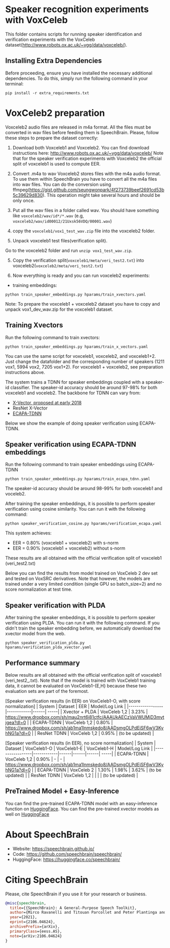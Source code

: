 # Speaker recognition experiments with VoxCeleb
This folder contains scripts for running speaker identification and verification experiments with the VoxCeleb dataset(http://www.robots.ox.ac.uk/~vgg/data/voxceleb/).

## Installing Extra Dependencies
Before proceeding, ensure you have installed the necessary additional dependencies. To do this, simply run the following command in your terminal:
```
pip install -r extra_requirements.txt
```

# VoxCeleb2 preparation
Voxceleb2 audio files are released in m4a format. All the files must be converted in wav files before
feeding them is SpeechBrain. Please, follow these steps to prepare the dataset correctly:

1. Download both Voxceleb1 and Voxceleb2.
You can find download instructions here: http://www.robots.ox.ac.uk/~vgg/data/voxceleb/
Note that for the speaker verification experiments with Voxceleb2 the official split of voxceleb1 is used to compute EER.

2. Convert .m4a to wav
Voxceleb2 stores files with the m4a audio format. To use them within SpeechBrain you have to convert all the m4a files into wav files.
You can do the conversion using ffmpeg(https://gist.github.com/seungwonpark/4f273739beef2691cd53b5c39629d830). This operation might take several hours and should be only once.

2. Put all the wav files in a folder called wav. You should have something like `voxceleb2/wav/id*/*.wav` (e.g, `voxceleb2/wav/id00012/21Uxsk56VDQ/00001.wav`)

3. copy the `voxceleb1/vox1_test_wav.zip` file into the voxceleb2 folder.

4. Unpack voxceleb1 test files(verification split).

Go to the voxceleb2 folder and run `unzip vox1_test_wav.zip`.

5. Copy the verification split(`voxceleb1/meta/veri_test2.txt`) into voxceleb2(`voxceleb2/meta/veri_test2.txt`)

6. Now everything is ready and you can run voxceleb2 experiments:
- training embeddings:

`python train_speaker_embeddings.py hparams/train_xvectors.yaml`

Note: To prepare the voxceleb1 + voxceleb2 dataset you have to copy and unpack vox1_dev_wav.zip for the voxceleb1 dataset.


## Training Xvectors
Run the following command to train xvectors:
```
python train_speaker_embeddings.py hparams/train_x_vectors.yaml
```
You can use the same script for voxceleb1, voxceleb2, and voxceleb1+2. Just change the datafolder and the corresponding number of speakers (1211 vox1, 5994 vox2, 7205 vox1+2). For voxceleb1 + voxceleb2, see preparation instructions above.

The system trains a TDNN for speaker embeddings coupled with a speaker-id classifier. The speaker-id accuracy should be around 97-98% for both voxceleb1 and voceleb2. The backbone for TDNN can vary from:
* [X-Vector, proposed at early 2018](https://danielpovey.com/files/2018_icassp_xvectors.pdf)
* ResNet X-Vector
* [ECAPA-TDNN](https://arxiv.org/abs/2005.07143)

Below we show the example of doing speaker verification using ECAPA-TDNN.

## Speaker verification using ECAPA-TDNN embeddings
Run the following command to train speaker embeddings using ECAPA-TDNN

`python train_speaker_embeddings.py hparams/train_ecapa_tdnn.yaml`

The speaker-id accuracy should be around 98-99% for both voxceleb1 and voceleb2.

After training the speaker embeddings, it is possible to perform speaker verification using cosine similarity.  You can run it with the following command:

`python speaker_verification_cosine.py hparams/verification_ecapa.yaml`

This system achieves:
- EER = 0.80% (voxceleb1 + voxceleb2) with s-norm
- EER = 0.90% (voxceleb1 + voxceleb2) without s-norm

These results are all obtained with the official verification split of voxceleb1 (veri\_test2.txt)

Below you can find the results from model trained on VoxCeleb 2 dev set and tested on VoxSRC derivatives. Note that however, the models are trained under a very limited condition (single GPU so batch_size=2) and no score normalization at test time.


## Speaker verification with PLDA
After training the speaker embeddings, it is possible to perform speaker verification using PLDA.  You can run it with the following command. If you didn't train the speaker embedding before, we automatically download the xvector model from the web.
```
python speaker_verification_plda.py hparams/verification_plda_xvector.yaml
```

## Performance summary
Below results are all obtained with the official verification split of voxceleb1 (veri\_test2_.txt). Note that if the model is trained with VoxCeleb1 training data, it cannot be evaluated on VoxCeleb1-{E,H} because these two evaluation sets are part of the foremost.

[Speaker verification results (in EER) on VoxCeleb1-O, with score normalization]
| System          | Dataset    | EER  | Model/Log Link |
|-----------------|------------|------| -----|
| Xvector + PLDA  | VoxCeleb 1,2 | 3.23% | https://www.dropbox.com/sh/mau2nrt6i81ctfc/AAAUkAECzVaVWUMjD3mytjgea?dl=0 |
| ECAPA-TDNN      | VoxCeleb 1,2 | 0.80% | https://www.dropbox.com/sh/ab1ma1lnmskedo8/AADsmgOLPdEjSF6wV3KyhNG1a?dl=0 |
| ResNet TDNN     | VoxCeleb 1,2 | 0.95% | (to be updated) |

[Speaker verification results (in EER), no score normalization]
| System          | Dataset    | VoxCeleb1-O  | VoxCeleb1-E  | VoxCeleb1-H  | Model/Log Link |
|-----------------|------------|------|------|------| -----| 
| ECAPA-TDNN      | VoxCeleb 1,2 | 0.90% | - | - | https://www.dropbox.com/sh/ab1ma1lnmskedo8/AADsmgOLPdEjSF6wV3KyhNG1a?dl=0 |
| ECAPA-TDNN      | VoxCeleb 2 | 1.30% | 1.98% | 3.62% | (to be updated) |
| ResNet TDNN     | VoxCeleb 1,2 |     |       |       | (to be updated) |


## PreTrained Model + Easy-Inference
You can find the pre-trained ECAPA-TDNN model with an easy-inference function on [HuggingFace](https://huggingface.co/speechbrain/spkrec-ecapa-voxceleb).
You can find the pre-trained xvector models as well on [HuggingFace](https://huggingface.co/speechbrain/spkrec-xvect-voxceleb)


# **About SpeechBrain**
- Website: https://speechbrain.github.io/
- Code: https://github.com/speechbrain/speechbrain/
- HuggingFace: https://huggingface.co/speechbrain/


# **Citing SpeechBrain**
Please, cite SpeechBrain if you use it for your research or business.

```bibtex
@misc{speechbrain,
  title={{SpeechBrain}: A General-Purpose Speech Toolkit},
  author={Mirco Ravanelli and Titouan Parcollet and Peter Plantinga and Aku Rouhe and Samuele Cornell and Loren Lugosch and Cem Subakan and Nauman Dawalatabad and Abdelwahab Heba and Jianyuan Zhong and Ju-Chieh Chou and Sung-Lin Yeh and Szu-Wei Fu and Chien-Feng Liao and Elena Rastorgueva and François Grondin and William Aris and Hwidong Na and Yan Gao and Renato De Mori and Yoshua Bengio},
  year={2021},
  eprint={2106.04624},
  archivePrefix={arXiv},
  primaryClass={eess.AS},
  note={arXiv:2106.04624}
}
```


